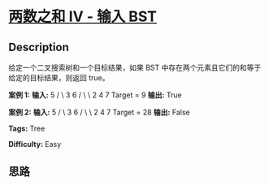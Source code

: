 # [两数之和 IV - 输入 BST][title]

## Description

给定一个二叉搜索树和一个目标结果，如果 BST 中存在两个元素且它们的和等于给定的目标结果，则返回 true。

**案例 1:**
            **输入:**         5       / \      3   6     / \   \    2   4   7        Target = 9        **输出:** True    



**案例 2:**
            **输入:**         5       / \      3   6     / \   \    2   4   7        Target = 28        **输出:** False    




**Tags:** Tree

**Difficulty:** Easy

## 思路

[title]: https://leetcode-cn.com/problems/two-sum-iv-input-is-a-bst

